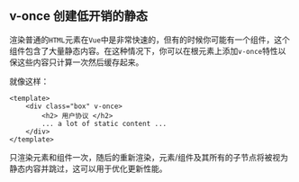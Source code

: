 ## v-once 创建低开销的静态

渲染普通的`HTML`元素在`Vue`中是非常快速的，但有的时候你可能有一个组件，这个组件包含了大量静态内容。在这种情况下，你可以在根元素上添加`v-once`特性以保这些内容只计算一次然后缓存起来。

就像这样：


```
<template>
    <div class="box" v-once>
        <h2> 用户协议 </h2>
        ... a lot of static content ...
    </div>
</template>
```

只渲染元素和组件一次，随后的重新渲染，元素/组件及其所有的子节点将被视为静态内容并跳过，这可以用于优化更新性能。
